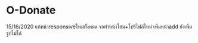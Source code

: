 # O-Donate
15/16/2020 แก้หน้าresponsiveใหม่ทั้งหมด รอทำหน้าโฮม+โปรไฟล์ใหม่ เพิ่มหน้าadd ยังเพิ่มรูปไม่ได้
